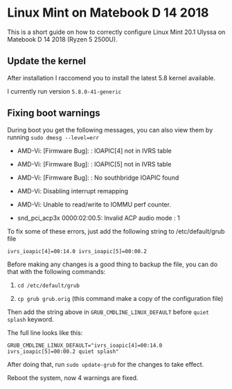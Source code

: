 # Linux Mint on Matebook D 14 2018

This is a short guide on how to correctly configure Linux Mint 20.1 Ulyssa on Matebook D 14 2018 (Ryzen 5 2500U).

## Update the kernel

After installation I raccomend you to install the latest 5.8 kernel available.

I currently run version `5.8.0-41-generic`

## Fixing boot warnings

During boot you get the following messages, you can also view them by running `sudo dmesg --level=err`

- AMD-Vi: [Firmware Bug]: : IOAPIC[4] not in IVRS table

- AMD-Vi: [Firmware Bug]: : IOAPIC[5] not in IVRS table

- AMD-Vi: [Firmware Bug]: : No southbridge IOAPIC found

- AMD-Vi: Disabling interrupt remapping

- AMD-Vi: Unable to read/write to IOMMU perf counter.

- snd_pci_acp3x 0000:02:00.5: Invalid ACP audio mode : 1

To fix some of these errors, just add the following string to /etc/default/grub file

`ivrs_ioapic[4]=00:14.0 ivrs_ioapic[5]=00:00.2`

Before making any changes is a good thing to backup the file, you can do that with the following commands:

1. `cd /etc/default/grub`

2. `cp grub grub.orig` (this command make a copy of the configuration file)

Then add the string above in `GRUB_CMDLINE_LINUX_DEFAULT` before `quiet splash` keyword.

The full line looks like this:

`GRUB_CMDLINE_LINUX_DEFAULT="ivrs_ioapic[4]=00:14.0 ivrs_ioapic[5]=00:00.2 quiet splash"`



After doing that, run `sudo update-grub` for the changes to take effect.

Reboot the system, now 4 warnings are fixed.
